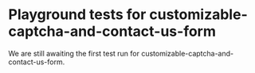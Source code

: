 # Playground tests for customizable-captcha-and-contact-us-form
We are still awaiting the first test run for customizable-captcha-and-contact-us-form.
